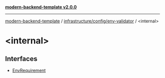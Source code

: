 [**modern-backend-template v2.0.0**](../../../../README.md)

***

[modern-backend-template](../../../../modules.md) / [infrastructure/config/env-validator](../README.md) / \<internal\>

# \<internal\>

## Interfaces

- [EnvRequirement](interfaces/EnvRequirement.md)
